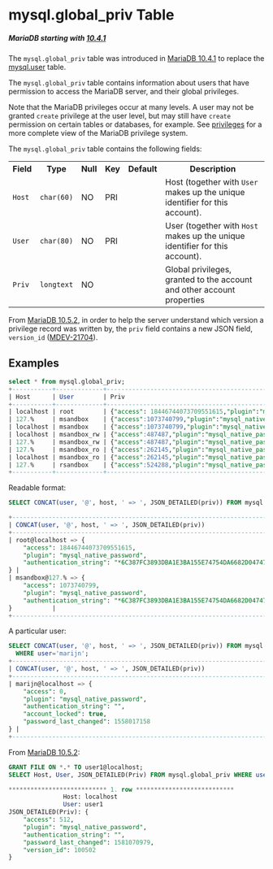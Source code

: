 # mysql.global_priv Table

##### MariaDB starting with [10.4.1](/kb/en/mariadb-1041-release-notes/)

The `mysql.global_priv` table was introduced in [MariaDB 10.4.1](/kb/en/mariadb-1041-release-notes/) to replace the [mysql.user](/sql-statements-structure/sql-statements/administrative-sql-statements/system-tables/the-mysql-database-tables/mysqluser-table/) table.

The `mysql.global_priv` table contains information about users that have permission to access the MariaDB server, and their global privileges.

Note that the MariaDB privileges occur at many levels. A user may not be granted `create` privilege at the user level, but may still have `create` permission on certain tables or databases, for example. See [privileges](/sql-statements-structure/sql-statements/account-management-sql-commands/grant/) for a more complete view of the MariaDB privilege system.

The `mysql.global_priv` table contains the following fields:

<table><tbody><tr><th>Field</th><th>Type</th><th>Null</th><th>Key</th><th>Default</th><th>Description</th></tr>
<tr><td><code>Host</code></td><td><code>char(60)</code></td><td>NO</td><td>PRI</td><td></td><td>Host (together with <code>User</code> makes up the unique identifier for this account).</td></tr>
<tr><td><code>User</code></td><td><code>char(80)</code></td><td>NO</td><td>PRI</td><td></td><td>User (together with <code>Host</code> makes up the unique identifier for this account).</td></tr>
<tr><td><code>Priv</code></td><td><code>longtext</code></td><td>NO</td><td></td><td></td><td>Global privileges, granted to the account and other account properties</td></tr>
</tbody></table>

From [MariaDB 10.5.2](/kb/en/mariadb-1052-release-notes/), in order to help the server understand which version a privilege record was written by, the `priv` field contains a new JSON field, `version_id` ([MDEV-21704](https://jira.mariadb.org/browse/MDEV-21704)).

## Examples

```sql
select * from mysql.global_priv;
+-----------+-------------+---------------------------------------------------------------------------------------------------------------------------------------+
| Host      | User        | Priv                                                                                                                                  |
+-----------+-------------+---------------------------------------------------------------------------------------------------------------------------------------+
| localhost | root        | {"access": 18446744073709551615,"plugin":"mysql_native_password","authentication_string":"*6C387FC3893DBA1E3BA155E74754DA6682D04747"} |
| 127.%     | msandbox    | {"access":1073740799,"plugin":"mysql_native_password","authentication_string":"*6C387FC3893DBA1E3BA155E74754DA6682D04747"}            |
| localhost | msandbox    | {"access":1073740799,"plugin":"mysql_native_password","authentication_string":"*6C387FC3893DBA1E3BA155E74754DA6682D04747"}            |
| localhost | msandbox_rw | {"access":487487,"plugin":"mysql_native_password","authentication_string":"*6C387FC3893DBA1E3BA155E74754DA6682D04747"}                |
| 127.%     | msandbox_rw | {"access":487487,"plugin":"mysql_native_password","authentication_string":"*6C387FC3893DBA1E3BA155E74754DA6682D04747"}                |
| 127.%     | msandbox_ro | {"access":262145,"plugin":"mysql_native_password","authentication_string":"*6C387FC3893DBA1E3BA155E74754DA6682D04747"}                |
| localhost | msandbox_ro | {"access":262145,"plugin":"mysql_native_password","authentication_string":"*6C387FC3893DBA1E3BA155E74754DA6682D04747"}                |
| 127.%     | rsandbox    | {"access":524288,"plugin":"mysql_native_password","authentication_string":"*B07EB15A2E7BD9620DAE47B194D5B9DBA14377AD"}                |
+-----------+-------------+---------------------------------------------------------------------------------------------------------------------------------------+
```

Readable format:

```sql
SELECT CONCAT(user, '@', host, ' => ', JSON_DETAILED(priv)) FROM mysql.global_priv;

+--------------------------------------------------------------------------------------+
| CONCAT(user, '@', host, ' => ', JSON_DETAILED(priv))                                 |
+--------------------------------------------------------------------------------------+
| root@localhost => {
    "access": 18446744073709551615,
    "plugin": "mysql_native_password",
    "authentication_string": "*6C387FC3893DBA1E3BA155E74754DA6682D04747"
} |
| msandbox@127.% => {
    "access": 1073740799,
    "plugin": "mysql_native_password",
    "authentication_string": "*6C387FC3893DBA1E3BA155E74754DA6682D04747"
}           |
+--------------------------------------------------------------------------------------+
```

A particular user:

```sql
SELECT CONCAT(user, '@', host, ' => ', JSON_DETAILED(priv)) FROM mysql.global_priv 
  WHERE user='marijn';
+--------------------------------------------------------------------------------------+
| CONCAT(user, '@', host, ' => ', JSON_DETAILED(priv))                                 |
+--------------------------------------------------------------------------------------+
| marijn@localhost => {
    "access": 0,
    "plugin": "mysql_native_password",
    "authentication_string": "",
    "account_locked": true,
    "password_last_changed": 1558017158
} |
+--------------------------------------------------------------------------------------+
```

From [MariaDB 10.5.2](/kb/en/mariadb-1052-release-notes/):

```sql
GRANT FILE ON *.* TO user1@localhost;
SELECT Host, User, JSON_DETAILED(Priv) FROM mysql.global_priv WHERE user='user1'\G

*************************** 1. row ***************************
               Host: localhost
               User: user1
JSON_DETAILED(Priv): {
    "access": 512,
    "plugin": "mysql_native_password",
    "authentication_string": "",
    "password_last_changed": 1581070979,
    "version_id": 100502
}
```